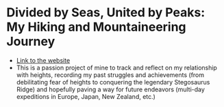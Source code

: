 # Divided by Seas, United by Peaks: My Hiking and Mountaineering Journey
* [Link to the website](https://micahdoo.github.io/Taiwan-s-Troubled-Trails-My-International-Mountain-Quest/)
* This is a passion project of mine to track and reflect on my relationship with heights, recording my past struggles and achievements (from debilitating fear of heights to conquering the legendary Stegosaurus Ridge) and hopefully paving a way for future endeavors (multi-day expeditions in Europe, Japan, New Zealand, etc.) 
